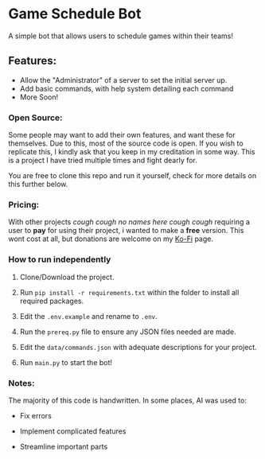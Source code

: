 # Game Schedule Bot

A simple bot that allows users to schedule games within their teams!

## **Features**:

- Allow the "Administrator" of a server to set the initial server up.
- Add basic commands, with help system detailing each command
- More Soon!

### **Open Source**:

Some people may want to add their own features, and want these for themselves. Due to this, most of the source code is open. If you wish to replicate this, I kindly ask that you keep in my creditation in some way. This is a project I have tried multiple times and fight dearly for.

You are free to clone this repo and run it yourself, check for more details on this further below.

### **Pricing**: 

With other projects *cough cough* *no names here* *cough cough* requiring a user to **pay** for using their project, i wanted to make a **free** version. This wont cost at all, but donations are welcome on my [Ko-Fi](https://ko-fi.com/jonesy_alr) page.

### How to run independently

1. Clone/Download the project.

2. Run `pip install -r requirements.txt` within the folder to install all required packages.

3. Edit the `.env.example` and rename to `.env`.

4. Run the `prereq.py` file to ensure any JSON files needed are made.

5. Edit the `data/commands.json` with adequate descriptions for your project.

6. Run `main.py` to start the bot!


### Notes:

The majority of this code is handwritten. In some places, AI was used to:

- Fix errors

- Implement complicated features

- Streamline important parts
